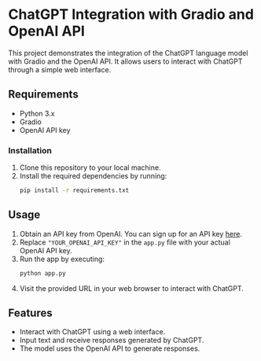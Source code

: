 # ChatGPT Integration with Gradio and OpenAI API

This project demonstrates the integration of the ChatGPT language model with Gradio and the OpenAI API. It allows users to interact with ChatGPT through a simple web interface.

## Requirements

- Python 3.x
- Gradio
- OpenAI API key

### Installation

1. Clone this repository to your local machine.
2. Install the required dependencies by running:
    ```bash
    pip install -r requirements.txt
    ```

## Usage

1. Obtain an API key from OpenAI. You can sign up for an API key [here](https://openai.com/signup).
2. Replace `"YOUR_OPENAI_API_KEY"` in the `app.py` file with your actual OpenAI API key.
3. Run the app by executing:
    ```bash
    python app.py
    ```
4. Visit the provided URL in your web browser to interact with ChatGPT.

## Features

- Interact with ChatGPT using a web interface.
- Input text and receive responses generated by ChatGPT.
- The model uses the OpenAI API to generate responses.


